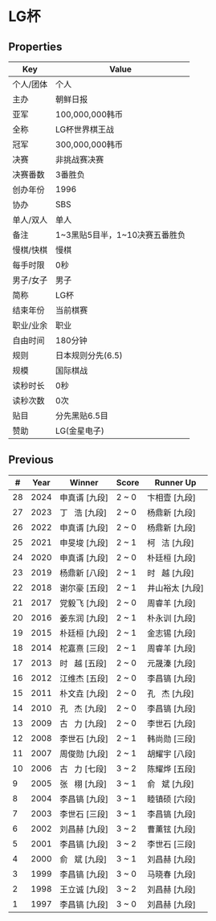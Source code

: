 # LG杯

## Properties

| Key | Value |
| --- | ----- |
| 个人/团体 | 个人 |
| 主办 | 朝鲜日报 |
| 亚军 | 100,000,000韩币 |
| 全称 | LG杯世界棋王战 |
| 冠军 | 300,000,000韩币 |
| 决赛 | 非挑战赛决赛 |
| 决赛番数 | 3番胜负 |
| 创办年份 | 1996 |
| 协办 | SBS |
| 单人/双人 | 单人 |
| 备注 | 1~3黑贴5目半，1~10决赛五番胜负 |
| 慢棋/快棋 | 慢棋 |
| 每手时限 | 0秒 |
| 男子/女子 | 男子 |
| 简称 | LG杯 |
| 结束年份 | 当前棋赛 |
| 职业/业余 | 职业 |
| 自由时间 | 180分钟 |
| 规则 | 日本规则分先(6.5) |
| 规模 | 国际棋战 |
| 读秒时长 | 0秒 |
| 读秒次数 | 0次 |
| 贴目 | 分先黑贴6.5目 |
| 赞助 | LG(金星电子) |

## Previous

| # | Year | Winner | Score | Runner Up |
| --- | --- | --- | --- | --- |
| 28 | 2024 | 申真谞 [九段] | 2 ~ 0 | 卞相壹 [九段] |
| 27 | 2023 | 丁   浩 [九段] | 2 ~ 0 | 杨鼎新 [九段] |
| 26 | 2022 | 申真谞 [九段] | 2 ~ 0 | 杨鼎新 [九段] |
| 25 | 2021 | 申旻埈 [九段] | 2 ~ 1 | 柯   洁 [九段] |
| 24 | 2020 | 申真谞 [九段] | 2 ~ 0 | 朴廷桓 [九段] |
| 23 | 2019 | 杨鼎新 [八段] | 2 ~ 1 | 时   越 [九段] |
| 22 | 2018 | 谢尔豪 [五段] | 2 ~ 1 | 井山裕太 [九段] |
| 21 | 2017 | 党毅飞 [九段] | 2 ~ 0 | 周睿羊 [九段] |
| 20 | 2016 | 姜东润 [九段] | 2 ~ 1 | 朴永训 [九段] |
| 19 | 2015 | 朴廷桓 [九段] | 2 ~ 1 | 金志锡 [九段] |
| 18 | 2014 | 柁嘉熹 [三段] | 2 ~ 1 | 周睿羊 [九段] |
| 17 | 2013 | 时   越 [五段] | 2 ~ 0 | 元晟溱 [九段] |
| 16 | 2012 | 江维杰 [五段] | 2 ~ 0 | 李昌镐 [九段] |
| 15 | 2011 | 朴文垚 [九段] | 2 ~ 0 | 孔   杰 [九段] |
| 14 | 2010 | 孔   杰 [九段] | 2 ~ 0 | 李昌镐 [九段] |
| 13 | 2009 | 古   力 [九段] | 2 ~ 0 | 李世石 [九段] |
| 12 | 2008 | 李世石 [九段] | 2 ~ 1 | 韩尚勋 [三段] |
| 11 | 2007 | 周俊勋 [九段] | 2 ~ 1 | 胡耀宇 [八段] |
| 10 | 2006 | 古   力 [七段] | 3 ~ 2 | 陈耀烨 [五段] |
| 9 | 2005 | 张   栩 [九段] | 3 ~ 1 | 俞   斌 [九段] |
| 8 | 2004 | 李昌镐 [九段] | 3 ~ 1 | 睦镇硕 [六段] |
| 7 | 2003 | 李世石 [三段] | 3 ~ 1 | 李昌镐 [九段] |
| 6 | 2002 | 刘昌赫 [九段] | 3 ~ 2 | 曹薰铉 [九段] |
| 5 | 2001 | 李昌镐 [九段] | 3 ~ 2 | 李世石 [三段] |
| 4 | 2000 | 俞   斌 [九段] | 3 ~ 1 | 刘昌赫 [九段] |
| 3 | 1999 | 李昌镐 [九段] | 3 ~ 0 | 马晓春 [九段] |
| 2 | 1998 | 王立诚 [九段] | 3 ~ 2 | 刘昌赫 [九段] |
| 1 | 1997 | 李昌镐 [九段] | 3 ~ 0 | 刘昌赫 [九段] |

